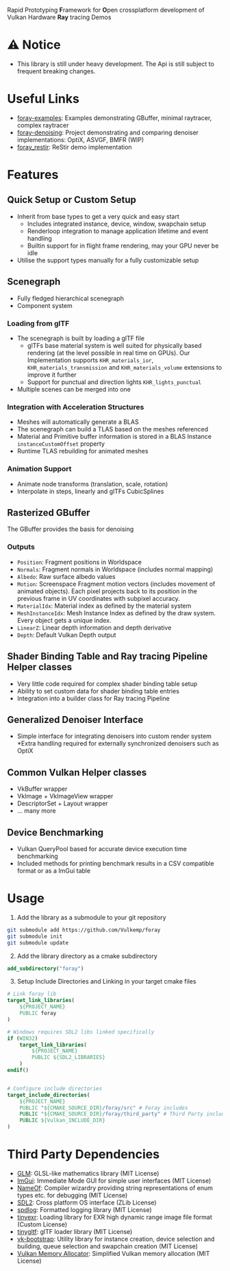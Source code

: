 Rapid Prototyping **F**ramework for **O**pen crossplatform development of Vulkan Hardware **Ray** tracing Demos
# ⚠️ Notice
* This library is still under heavy development. The Api is still subject to frequent breaking changes.
# Useful Links
* [foray-examples](https://github.com/Vulkemp/foray-examples): Examples demonstrating GBuffer, minimal raytracer, complex raytracer
* [foray-denoising](https://github.com/Vulkemp/foray-denoising): Project demonstrating and comparing denoiser implementations: OptiX, ASVGF, BMFR (WIP)
* [foray_restir](https://github.com/Vulkemp/foray_restir): ReStir demo implementation
# Features
## Quick Setup or Custom Setup
* Inherit from base types to get a very quick and easy start
    * Includes integrated instance, device, window, swapchain setup
    * Renderloop integration to manage application lifetime and event handling
    * Builtin support for in flight frame rendering, may your GPU never be idle
* Utilise the support types manually for a fully customizable setup
## Scenegraph
* Fully fledged hierarchical scenegraph
* Component system
### Loading from glTF
* The scenegraph is built by loading a glTF file
    * glTFs base material system is well suited for physically based rendering (at the level possible in real time on GPUs). Our Implementation supports `KHR_materials_ior`, `KHR_materials_transmission` and `KHR_materials_volume` extensions to improve it further
    * Support for punctual and direction lights `KHR_lights_punctual`
* Multiple scenes can be merged into one
### Integration with Acceleration Structures
* Meshes will automatically generate a BLAS
* The scenegraph can build a TLAS based on the meshes referenced
* Material and Primitive buffer information is stored in a BLAS Instance `instanceCustomOffset` property
* Runtime TLAS rebuilding for animated meshes
### Animation Support
* Animate node transforms (translation, scale, rotation)
* Interpolate in steps, linearly and glTFs CubicSplines
## Rasterized GBuffer
The GBuffer provides the basis for denoising
### Outputs
* `Position`: Fragment positions in Worldspace
* `Normals`: Fragment normals in Worldspace (includes normal mapping)
* `Albedo`: Raw surface albedo values
* `Motion`: Screenspace Fragment motion vectors (includes movement of animated objects). Each pixel projects back to its position in the previous frame in UV coordinates with subpixel accuracy.
* `MaterialIdx`: Material index as defined by the material system
* `MeshInstanceIdx`: Mesh Instance Index as defined by the draw system. Every object gets a unique index.
* `LinearZ`: Linear depth information and depth derivative
* `Depth`: Default Vulkan Depth output
## Shader Binding Table and Ray tracing Pipeline Helper classes
* Very little code required for complex shader binding table setup
* Ability to set custom data for shader binding table entries
* Integration into a builder class for Ray tracing Pipeline
## Generalized Denoiser Interface
* Simple interface for integrating denoisers into custom render system
    *Extra handling required for externally synchronized denoisers such as OptiX
## Common Vulkan Helper classes
* VkBuffer wrapper
* VkImage + VkImageView wrapper
* DescriptorSet + Layout wrapper
* ... many more
## Device Benchmarking
* Vulkan QueryPool based for accurate device execution time benchmarking
* Included methods for printing benchmark results in a CSV compatible format or as a ImGui table
# Usage
1. Add the library as a submodule to your git repository
```sh
git submodule add https://github.com/Vulkemp/foray
git submodule init
git submodule update
```
2. Add the library directory as a cmake subdirectory
```cmake
add_subdirectory("foray")
```
3. Setup Include Directories and Linking in your target cmake files
```cmake
# Link foray lib
target_link_libraries(
	${PROJECT_NAME}
	PUBLIC foray
)

# Windows requires SDL2 libs linked specifically
if (WIN32)
	target_link_libraries(
		${PROJECT_NAME}
		PUBLIC ${SDL2_LIBRARIES}
	)
endif()


# Configure include directories
target_include_directories(
   	${PROJECT_NAME}
   	PUBLIC "${CMAKE_SOURCE_DIR}/foray/src" # Foray includes
   	PUBLIC "${CMAKE_SOURCE_DIR}/foray/third_party" # Third Party includes
   	PUBLIC ${Vulkan_INCLUDE_DIR}
)
```
# Third Party Dependencies
* [GLM](https://github.com/g-truc/glm): GLSL-like mathematics library (MIT License)
* [ImGui](https://github.com/ocornut/imgui): Immediate Mode GUI for simple user interfaces (MIT License)
* [NameOf](https://github.com/Neargye/nameof): Compiler wizardry providing string representations of enum types etc. for debugging (MIT License)
* [SDL2](https://github.com/libsdl-org/SDL): Cross platform OS interface (ZLib License)
* [spdlog](https://github.com/gabime/spdlog): Formatted logging library (MIT License)
* [tinyexr](https://github.com/syoyo/tinyexr): Loading library for EXR high dynamic range image file format (Custom License)
* [tinygltf](https://github.com/syoyo/tinygltf): glTF loader library (MIT License)
* [vk-bootstrap](https://github.com/charles-lunarg/vk-bootstrap): Utility library for instance creation, device selection and building, queue selection and swapchain creation (MIT License)
* [Vulkan Memory Allocator](https://github.com/GPUOpen-LibrariesAndSDKs/VulkanMemoryAllocator): Simplified Vulkan memory allocation (MIT License)